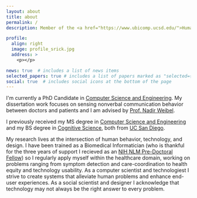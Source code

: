 ```yaml
---
layout: about
title: about
permalink: /
description: Member of the <a href="https://www.ubicomp.ucsd.edu/">Human-Centered and Ubiquitous Computing Lab</a> and the <a href="https://designlab.ucsd.edu/">Design Lab</a> at <a href="https://ucsd.edu/">UC San Diego</a>.

profile:
  align: right
  image: profile_srick.jpg
  address: >
    <p></p>

news: true  # includes a list of news items
selected_papers: true # includes a list of papers marked as "selected={true}"
social: true  # includes social icons at the bottom of the page
---
```


I'm currently a PhD Candidate in <a href="https://cse.ucsd.edu/">Computer Science and Engineering</a>. My dissertation work focuses on sensing nonverbal communication behavior between doctors and patients and I am advised by <a href="http://weibel.ucsd.edu/">Prof. Nadir Weibel</a>.

I previously received my MS degree in <a href="https://cse.ucsd.edu/">Computer Science and Engineering</a> and my BS degree in <a href="https://cogsci.ucsd.edu/">Cognitive Science</a>, both from <a href="https://ucsd.edu/">UC San Diego</a>.

My research lives at the intersection of human behavior, technology, and design. I have been trained as a Biomedical Informatician (who is thankful for the three years of support I recieved as an <a href="https://www.nlm.nih.gov/ep/GrantTrainInstitute.html">NIH NLM Pre-Doctoral Fellow</a>) so I regularly apply myself within the healthcare domain, working on problems ranging from symptom detection and care-coordination to health equity and technology usability. As a computer scientist and technologiest I strive to create systems that alleviate human problems and enhance end-user experiences. As a social scientist and designer I acknowledge that technology may not always be the right answer to every problem.

